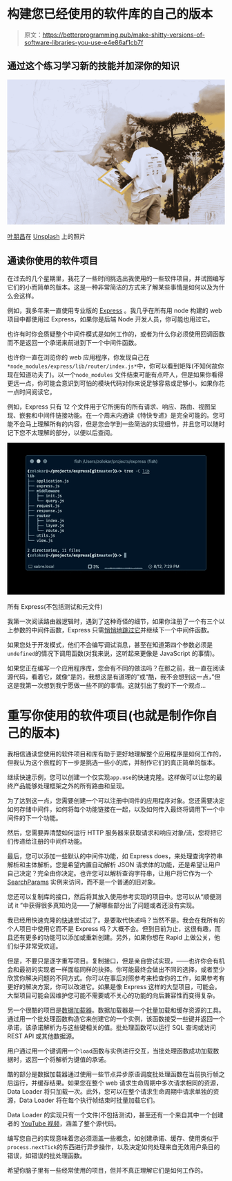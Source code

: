 # 构建您已经使用的软件库的自己的版本

> 原文：<https://betterprogramming.pub/make-shitty-versions-of-software-libraries-you-use-e4e86af1cb7f>

## 通过这个练习学习新的技能并加深你的知识

![](img/fff2ea06314bb148342e442474aad3e1.png)

[叶朋昌](https://unsplash.com/@eepeng)在 [Unsplash](https://unsplash.com/photos/FhMSavrbn1M) 上的照片

## 通读你使用的软件项目

在过去的几个星期里，我花了一些时间挑选出我使用的一些软件项目，并试图编写它们的小而简单的版本。这是一种非常简洁的方式来了解某些事情是如何以及为什么会这样。

例如，我多年来一直使用专业版的 [Express](https://expressjs.com/) 。我几乎在所有用 node 构建的 web 项目中都使用过 Express，如果你是后端 Node 开发人员，你可能也用过它。

也许有时你会质疑整个中间件模式是如何工作的，或者为什么你必须使用回调函数而不是返回一个承诺来前进到下一个中间件函数。

也许你一直在浏览你的 web 应用程序，你发现自己在`*node_modules/express/lib/router/index.js*`中，你可以看到矩阵(不知何故你现在知道功夫了)。以一个`node_modules` 文件结束可能有点吓人，但是如果你看得更远一点，你可能会意识到可怕的模块代码对你来说足够容易或足够小，如果你花一点时间阅读它。

例如，Express 只有 12 个文件用于它所拥有的所有请求、响应、路由、视图呈现、嵌套和中间件链接功能。在一个周末内通读《特快专递》是完全可能的。您可能不会马上理解所有的内容，但是您会学到一些简洁的实现细节，并且您可以随时记下您不太理解的部分，以便以后查阅。

![](img/078d1a2ef6b38766b78191f9a170b7d3.png)

所有 Express(不包括测试和元文件)

我第一次阅读路由器逻辑时，遇到了这种奇怪的细节，如果你注册了一个有三个以上参数的中间件函数，Express 只需[悄悄地跳过它](https://github.com/expressjs/express/blob/3ed5090ca91f6a387e66370d57ead94d886275e1/lib/router/layer.js#L89)并继续下一个中间件函数。

如果您处于开发模式，他们不会编写调试消息，甚至在知道第四个参数必须是`undefined`的情况下调用函数(对我来说，这听起来更像是 JavaScript 的事情)。

如果您正在编写一个应用程序库，您会有不同的做法吗？在那之前，我一直在阅读源代码，看着它，就像“是的，我想这是有道理的”或“酷，我不会想到这一点，”但这是我第一次想到我宁愿做一些不同的事情。这就引出了我的下一个观点...

# 重写你使用的软件项目(也就是制作你自己的版本)

我相信通读您使用的软件项目和库有助于更好地理解整个应用程序是如何工作的，但我认为这个旅程的下一步是挑选一些小的库，并制作它们的真正简单的版本。

继续快速示例，您可以创建一个仅实现`app.use`的快速克隆。这样做可以让您的最终产品能够处理框架之外的所有路由和呈现。

为了达到这一点，您需要创建一个可以注册中间件的应用程序对象。您还需要决定如何存储中间件，如何将每个功能链接在一起，以及如何传入最终将调用下一个中间件的下一个功能。

然后，您需要弄清楚如何运行 HTTP 服务器来获取请求和响应对象/流，您将把它们传递给注册的中间件功能。

最后，您可以添加一些默认的中间件功能，如 Express does，来处理查询字符串解析和主体解析。您是希望内置自动解析 JSON 请求体的功能，还是希望让用户自己决定？完全由你决定。也许您可以解析查询字符串，让用户将它作为一个 [SearchParams](https://developer.mozilla.org/en-US/docs/Web/API/URLSearchParams) 实例来访问，而不是一个普通的旧对象。

您还可以复制库的接口，然后将其放入使用参考实现的项目中。您可以从“顺便测试 it ⁠”中获得很多真知灼见——了解哪些部分出了问题或者还没有实现。

我已经用快速克隆的[快速](https://github.com/copperwall/rapid)尝试过了。是要取代快递吗？当然不是。我会在我所有的个人项目中使用它而不是 Express 吗？大概不会。但到目前为止，这很有趣，而且还有更多的功能可以添加或重新创建。另外，如果你想在 Rapid 上做公关，他们似乎非常受欢迎。

但是，不要只是逐字重写项目。复制接口，但是亲自尝试实现，⁠——也许你会有机会和最初的实现者一样面临同样的抉择。你可能最终会做出不同的选择，或者至少欣赏你解决问题的不同方式。你可以在事后对照参考来检查你的工作，如果参考有更好的解决方案，你可以改进它。如果是像 Express 这样的大型项目，可能会。大型项目可能会因维护您可能不需要或不关心的功能的向后兼容性而变得复杂。

另一个很酷的项目是[数据加载器](https://github.com/graphql/dataloader)。数据加载器是一个批量加载和缓存资源的工具。通过用一个批处理函数构造它来创建它的一个实例，该函数接受一些键并返回一个承诺，该承诺解析为与这些键相关的值。批处理函数可以运行 SQL 查询或访问 REST API 或其他数据源。

用户通过用一个键调用一个`load`函数与实例进行交互，当批处理函数成功加载数据时，返回一个将解析为键值的承诺。

酷的部分是数据加载器通过使用一些节点异步原语调度批处理函数在当前执行帧之后运行，并缓存结果。如果您在整个 web 请求生命周期中多次请求相同的资源，Data Loader 将只加载一次。此外，您可以在整个请求生命周期中请求单独的资源，Data Loader 将在每个执行帧结束时批量加载它们。

Data Loader 的实现只有一个文件(不包括测试)，甚至还有一个来自其中一个创建者的 [YouTube 视频](https://www.youtube.com/watch?v=OQTnXNCDywA)，涵盖了整个源代码。

编写您自己的实现意味着您必须涵盖一些概念，如创建承诺、缓存、使用类似于`process.nextTick`的东西进行异步操作，以及决定如何处理来自无效用户条目的错误，如错误的批处理函数。

希望你脑子里有一些经常使用的项目，但并不真正理解它们是如何工作的。